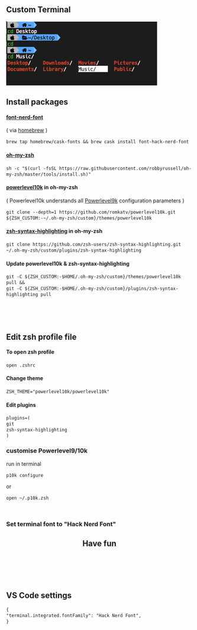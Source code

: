 Custom Terminal
--------

<img src="terminal.png"/>

## Install packages

#### [font-nerd-font](https://github.com/ryanoasis/nerd-fonts#option-3-install-script)
( via [homebrew](https://brew.sh) )
```
brew tap homebrew/cask-fonts && brew cask install font-hack-nerd-font
```

#### [oh-my-zsh](https://github.com/ohmyzsh/ohmyzsh)
```
sh -c "$(curl -fsSL https://raw.githubusercontent.com/robbyrussell/oh-my-zsh/master/tools/install.sh)"
```

 #### [powerlevel10k](https://github.com/romkatv/powerlevel10k) in oh-my-zsh
( Powerlevel10k understands all [Powerlevel9k](https://github.com/Powerlevel9k/powerlevel9k) configuration parameters )
```
git clone --depth=1 https://github.com/romkatv/powerlevel10k.git ${ZSH_CUSTOM:-~/.oh-my-zsh/custom}/themes/powerlevel10k
```
#### [zsh-syntax-highlighting](https://github.com/zsh-users/zsh-syntax-highlighting) in oh-my-zsh
```
git clone https://github.com/zsh-users/zsh-syntax-highlighting.git ~/.oh-my-zsh/custom/plugins/zsh-syntax-highlighting
```


#### Update powerlevel10k & zsh-syntax-highlighting
```
git -C ${ZSH_CUSTOM:-$HOME/.oh-my-zsh/custom}/themes/powerlevel10k pull &&
git -C ${ZSH_CUSTOM:-$HOME/.oh-my-zsh/custom}/plugins/zsh-syntax-highlighting pull
```


</br>
</br>
</br>

## Edit zsh profile file

#### To open zsh profile
```
open .zshrc
```

#### Change theme
```
ZSH_THEME="powerlevel10k/powerlevel10k"
```
#### Edit plugins
```
plugins=(
git
zsh-syntax-highlighting
)
```
### customise Powerlevel9/10k

run in terminal
```
p10k configure
```
or
```
open ~/.p10k.zsh
```



</br>


### Set terminal font to "Hack Nerd Font"

## <center>Have fun</center>

</br>
</br>
</br>
</br>

##  VS Code settings
```
{
"terminal.integrated.fontFamily": "Hack Nerd Font",
}
```
